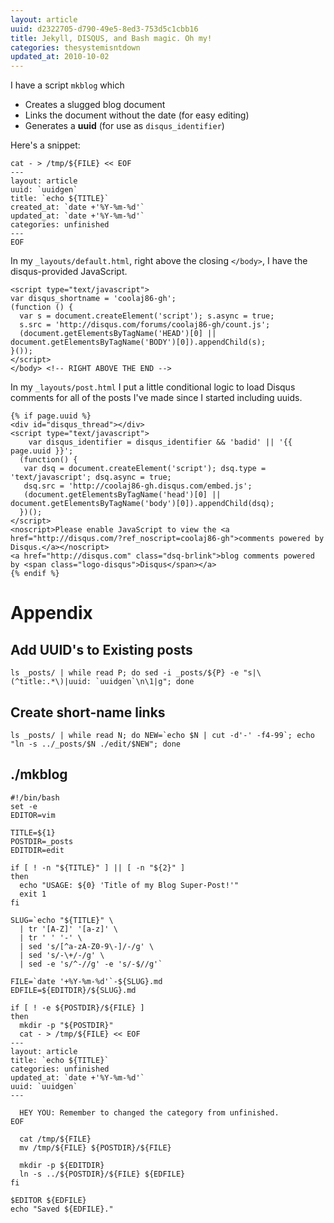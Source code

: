 ```yaml
---
layout: article
uuid: d2322705-d790-49e5-8ed3-753d5c1cbb16
title: Jekyll, DISQUS, and Bash magic. Oh my!
categories: thesystemisntdown
updated_at: 2010-10-02
---
```


I have a script `mkblog` which

  * Creates a slugged blog document
  * Links the document without the date (for easy editing)
  * Generates a **uuid** (for use as `disqus_identifier`)

Here's a snippet:

    cat - > /tmp/${FILE} << EOF
    ---
    layout: article
    uuid: `uuidgen`
    title: `echo ${TITLE}`
    created_at: `date +'%Y-%m-%d'`
    updated_at: `date +'%Y-%m-%d'`
    categories: unfinished
    ---
    EOF

In my `_layouts/default.html`, right above the closing `</body>`,
I have the disqus-provided JavaScript.

    <script type="text/javascript">
    var disqus_shortname = 'coolaj86-gh';
    (function () {
      var s = document.createElement('script'); s.async = true;
      s.src = 'http://disqus.com/forums/coolaj86-gh/count.js';
      (document.getElementsByTagName('HEAD')[0] || document.getElementsByTagName('BODY')[0]).appendChild(s);
    }());
    </script>
    </body> <!-- RIGHT ABOVE THE END -->

In my `_layouts/post.html` I put a little conditional logic to load Disqus comments for all of the posts I've made since I started including uuids.

    {% if page.uuid %}
    <div id="disqus_thread"></div>
    <script type="text/javascript">
        var disqus_identifier = disqus_identifier && 'badid' || '{{ page.uuid }}';
      (function() {
       var dsq = document.createElement('script'); dsq.type = 'text/javascript'; dsq.async = true;
       dsq.src = 'http://coolaj86-gh.disqus.com/embed.js';
       (document.getElementsByTagName('head')[0] || document.getElementsByTagName('body')[0]).appendChild(dsq);
      })();
    </script>
    <noscript>Please enable JavaScript to view the <a href="http://disqus.com/?ref_noscript=coolaj86-gh">comments powered by Disqus.</a></noscript>
    <a href="http://disqus.com" class="dsq-brlink">blog comments powered by <span class="logo-disqus">Disqus</span></a>
    {% endif %}


Appendix
====

Add UUID's to Existing posts
----

    ls _posts/ | while read P; do sed -i _posts/${P} -e "s|\(^title:.*\)|uuid: `uuidgen`\n\1|g"; done

Create short-name links
----

    ls _posts/ | while read N; do NEW=`echo $N | cut -d'-' -f4-99`; echo "ln -s ../_posts/$N ./edit/$NEW"; done


./mkblog
----

    #!/bin/bash
    set -e
    EDITOR=vim

    TITLE=${1}
    POSTDIR=_posts
    EDITDIR=edit

    if [ ! -n "${TITLE}" ] || [ -n "${2}" ]
    then
      echo "USAGE: ${0} 'Title of my Blog Super-Post!'"
      exit 1
    fi

    SLUG=`echo "${TITLE}" \
      | tr '[A-Z]' '[a-z]' \
      | tr ' ' '-' \
      | sed 's/[^a-zA-Z0-9\-]/-/g' \
      | sed 's/-\+/-/g' \
      | sed -e 's/^-//g' -e 's/-$//g'`

    FILE=`date '+%Y-%m-%d'`-${SLUG}.md
    EDFILE=${EDITDIR}/${SLUG}.md

    if [ ! -e ${POSTDIR}/${FILE} ]
    then
      mkdir -p "${POSTDIR}"
      cat - > /tmp/${FILE} << EOF
    ---
    layout: article
    title: `echo ${TITLE}`
    categories: unfinished
    updated_at: `date +'%Y-%m-%d'`
    uuid: `uuidgen`
    ---

      HEY YOU: Remember to changed the category from unfinished.
    EOF

      cat /tmp/${FILE}
      mv /tmp/${FILE} ${POSTDIR}/${FILE}

      mkdir -p ${EDITDIR}
      ln -s ../${POSTDIR}/${FILE} ${EDFILE}
    fi

    $EDITOR ${EDFILE}
    echo "Saved ${EDFILE}."
